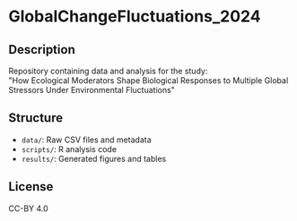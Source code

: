 
# GlobalChangeFluctuations_2024

## Description
Repository containing data and analysis for the study:  
"How Ecological Moderators Shape Biological Responses to Multiple Global Stressors Under Environmental Fluctuations"

## Structure
- `data/`: Raw CSV files and metadata
- `scripts/`: R analysis code
- `results/`: Generated figures and tables

## License
CC-BY 4.0

